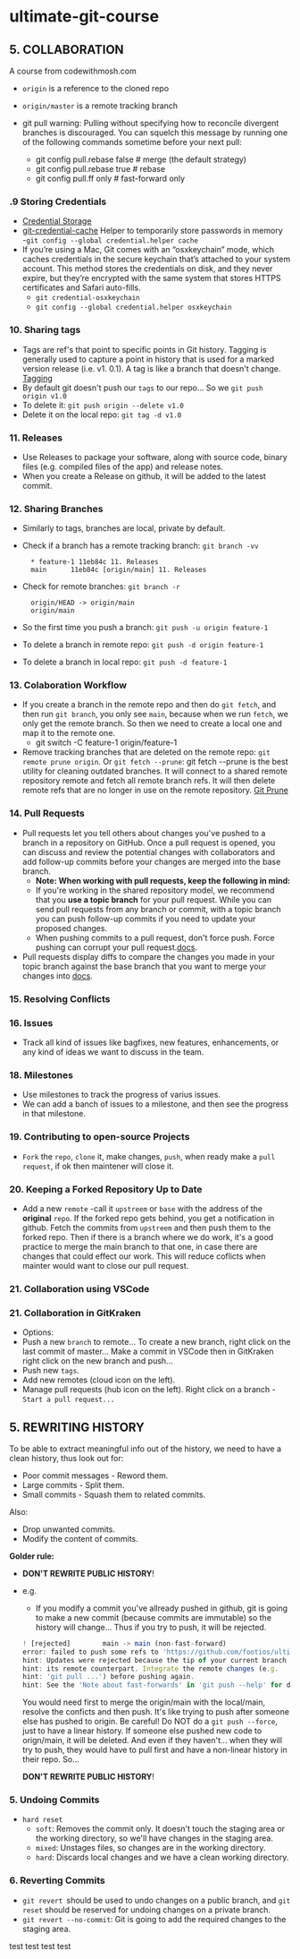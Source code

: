 # ultimate-git-course

## 5. COLLABORATION

A course from codewithmosh.com

- `origin` is a reference to the cloned repo
- `origin/master` is a remote tracking branch

- git pull
  warning: Pulling without specifying how to reconcile divergent branches is
  discouraged. You can squelch this message by running one of the following
  commands sometime before your next pull:

  - git config pull.rebase false # merge (the default strategy)
  - git config pull.rebase true # rebase
  - git config pull.ff only # fast-forward only

### .9 Storing Credentials

- [Credential Storage](https://git-scm.com/book/en/v2/Git-Tools-Credential-Storage)
- [git-credential-cache](https://git-scm.com/docs/git-credential-cache) Helper to temporarily store passwords in memory  
   -`git config --global credential.helper cache`
- If you’re using a Mac, Git comes with an “osxkeychain” mode, which caches credentials in the secure keychain that’s attached to your system account. This method stores the credentials on disk, and they never expire, but they’re encrypted with the same system that stores HTTPS certificates and Safari auto-fills.
  - `git credential-osxkeychain`
  - `git config --global credential.helper osxkeychain`

### 10. Sharing tags

- Tags are ref's that point to specific points in Git history. Tagging is generally used to capture a point in history that is used for a marked version release (i.e. v1. 0.1). A tag is like a branch that doesn't change. [Tagging](https://www.atlassian.com/git/tutorials/inspecting-a-repository/git-tag#:~:text=Tags%20are%20ref's%20that%20point,branch%20that%20doesn't%20change.)
- By default git doesn't push our `tags` to our repo... So we `git push origin v1.0`
- To delete it: `git push origin --delete v1.0`
- Delete it on the local repo: `git tag -d v1.0`

### 11. Releases

- Use Releases to package your software, along with source code, binary files (e.g. compiled files of the app) and release notes.
- When you create a Release on github, it will be added to the latest commit.

### 12. Sharing Branches

- Similarly to tags, branches are local, private by default.
- Check if a branch has a remote tracking branch: `git branch -vv`

        * feature-1 11eb84c 11. Releases
        main      11eb84c [origin/main] 11. Releases

- Check for remote branches: `git branch -r`

        origin/HEAD -> origin/main
        origin/main

- So the first time you push a branch: `git push -u origin feature-1`
- To delete a branch in remote repo: `git push -d origin feature-1`
- To delete a branch in local repo: `git push -d feature-1`

### 13. Colaboration Workflow

- If you create a branch in the remote repo and then do `git fetch`, and then run `git branch`, you only see `main`,
  because when we run `fetch`, we only get the remote branch. So then we need to create a local one and map it to the remote one.
  - git switch -C feature-1 origin/feature-1
- Remove tracking branches that are deleted on the remote repo: `git remote prune origin`. Or `git fetch --prune`: git fetch --prune is the best utility for cleaning outdated branches. It will connect to a shared remote repository remote and fetch all remote branch refs. It will then delete remote refs that are no longer in use on the remote repository. [Git Prune](https://www.atlassian.com/git/tutorials/git-prune#:~:text=git%20fetch%20%2D%2Dprune%20is,use%20on%20the%20remote%20repository.)

### 14. Pull Requests

- Pull requests let you tell others about changes you've pushed to a branch in a repository on GitHub. Once a pull request is opened, you can discuss and review the potential changes with collaborators and add follow-up commits before your changes are merged into the base branch.
  - **Note: When working with pull requests, keep the following in mind:**
  - If you're working in the shared repository model, we recommend that you **use a topic branch** for your pull request. While you can send pull requests from any branch or commit, with a topic branch you can push follow-up commits if you need to update your proposed changes.
  - When pushing commits to a pull request, don't force push. Force pushing can corrupt your pull request.[docs](https://docs.github.com/en/free-pro-team@latest/github/collaborating-with-issues-and-pull-requests/about-pull-requests).
- Pull requests display diffs to compare the changes you made in your topic branch against the base branch that you want to merge your changes into [docs](https://docs.github.com/en/free-pro-team@latest/github/collaborating-with-issues-and-pull-requests/about-comparing-branches-in-pull-requests).

### 15. Resolving Conflicts

### 16. Issues

- Track all kind of issues like bagfixes, new features, enhancements, or any kind of ideas we want to discuss in the team.

### 18. Milestones

- Use milestones to track the progress of varius issues.
- We can add a banch of issues to a milestone, and then see the progress in that milestone.

### 19. Contributing to open-source Projects

- `Fork` the `repo`, `clone` it, make changes, `push`, when ready make a `pull request`, if ok then maintener will close it.

### 20. Keeping a Forked Repository Up to Date

- Add a new `remote` -call it `upstreem` or `base` with the address of the **original** `repo`. If the forked repo gets behind, you get a notification in github. Fetch the commits from `upstreem` and then push them to the forked repo. Then if there is a branch where we do work, it's a good practice to merge the main branch to that one, in case there are changes that could effect our work. This will reduce coflicts when mainter would want to close our pull request.

### 21. Collaboration using VSCode

### 21. Collaboration in GitKraken

- Options:
- Push a new `branch` to remote... To create a new branch, right click on the last commit of master... Make a commit in VSCode then in GitKraken right click on the new branch and push...
- Push new `tags`.
- Add new remotes (cloud icon on the left).
- Manage pull requests (hub icon on the left). Right click on a branch - `Start a pull request...`

## 5. REWRITING HISTORY

To be able to extract meaningful info out of the history, we need to have a clean history, thus look out for:

- Poor commit messages - Reword them.
- Large commits - Split them.
- Small commits - Squash them to related commits.

Also:

- Drop unwanted commits.
- Modify the content of commits.

**Golder rule:**

- **DON'T REWRITE PUBLIC HISTORY**!

- e.g.

  - If you modify a commit you've allready pushed in github, git is going to make a new commit (because commits are immutable) so the history will change... Thus if you try to push, it will be rejected.

  ```js
  ! [rejected]        main -> main (non-fast-forward)
  error: failed to push some refs to 'https://github.com/footios/ultimate-git-course.git'
  hint: Updates were rejected because the tip of your current branch is behind
  hint: its remote counterpart. Integrate the remote changes (e.g.
  hint: 'git pull ...') before pushing again.
  hint: See the 'Note about fast-forwards' in 'git push --help' for details.
  ```

  You would need first to merge the origin/main with the local/main, resolve the conficts and then push. It's like trying to push after someone else has pushed to origin. Be careful! Do NOT do a `git push --force`, just to have a linear history. If someone else pushed new code to orign/main, it will be deleted. And even if they haven't... when they will try to push, they would have to pull first and have a non-linear history in their repo. So...

  **DON'T REWRITE PUBLIC HISTORY**!

### 5. Undoing Commits

- `hard reset`
  - `soft`: Removes the commit only. It doesn't touch the staging area or the working directory, so we'll have changes in the staging area.
  - `mixed`: Unstages files, so changes are in the working directory.
  - `hard`: Discards local changes and we have a clean working directory.

### 6. Reverting Commits

- `git revert `should be used to undo changes on a public branch, and `git reset` should be reserved for undoing changes on a private branch.
- `git revert --no-commit`: Git is going to add the required changes to the staging area.

test
test
test
test
